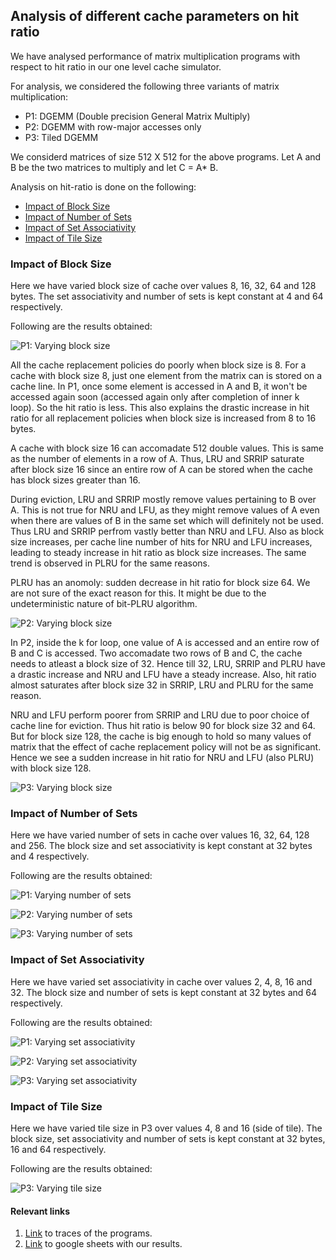 ## Analysis of different cache parameters on hit ratio

We have analysed performance of matrix multiplication programs with respect to hit ratio in our one level cache simulator.

For analysis, we considered the following three variants of matrix multiplication:
- P1: DGEMM (Double precision General Matrix Multiply)
- P2: DGEMM with row-major accesses only
- P3: Tiled DGEMM 

We considerd matrices of size 512 X 512 for the above programs. Let A and B be the two matrices to multiply and let C = A* B.

Analysis on hit-ratio is done on the following:
 - [Impact of Block Size](#impact-of-block-size)
 - [Impact of Number of Sets](#impact-of-number-of-sets)
 - [Impact of Set Associativity](#impact-of-set-associativity)
 - [Impact of Tile Size](#impact-of-tile-size)

### Impact of Block Size

Here we have varied block size of cache over values 8, 16, 32, 64 and 128 bytes. The set associativity and number of sets is kept constant at 4 and 64 respectively. 

Following are the results obtained:

![P1: Varying block size](./images/varying-blocksize-P1.png)

All the cache replacement policies do poorly when block size is 8. For a cache with block size 8, just one element from the matrix can is stored on a cache line. In P1, once some element is accessed in A and B, it won't be accessed again soon (accessed again only after completion of inner k loop). So the hit ratio is less. This also explains the drastic increase in hit ratio for all replacement policies when block size is increased from 8 to 16 bytes.

A cache with block size 16 can accomadate 512 double values. This is same as the number of elements in a row of A. Thus, LRU and SRRIP saturate after block size 16 since an entire row of A can be stored when the cache has block sizes greater than 16.

During eviction, LRU and SRRIP mostly remove values pertaining to B over A. This is not true for NRU and LFU, as they might remove values of A even when there are values of B in the same set which will definitely not be used. Thus LRU and SRRIP perfrom vastly better than NRU and LFU. Also as block size increases, per cache line number of hits for NRU and LFU increases, leading to steady increase in hit ratio as block size increases. The same trend is observed in PLRU for the same reasons.

PLRU has an anomoly: sudden decrease in hit ratio for block size 64. We are not sure of the exact reason for this. It might be due to the undeterministic nature of bit-PLRU algorithm.

![P2: Varying block size](./images/varying-blocksize-P2.png)

In P2, inside the k for loop, one value of A is accessed and an entire row of B and C is accessed. Two accomadate two rows of B and C, the cache needs to atleast a block size of 32. Hence till 32, LRU, SRRIP and PLRU have a drastic increase and NRU and LFU have a steady increase. Also, hit ratio almost saturates after block size 32 in SRRIP, LRU and PLRU for the same reason. 

NRU and LFU perform poorer from SRRIP and LRU due to poor choice of cache line for eviction. Thus hit ratio is below 90 for block size 32 and 64. But for block size 128, the cache is big enough to hold so many values of matrix that the effect of cache replacement policy will not be as significant. Hence we see a sudden increase in hit ratio for NRU and LFU (also PLRU) with block size 128.

![P3: Varying block size](./images/varying-blocksize-P3.png)

### Impact of Number of Sets

Here we have varied number of sets in cache over values 16, 32, 64, 128 and 256. The block size and set associativity is kept constant at 32 bytes and 4 respectively.

Following are the results obtained:

![P1: Varying number of sets](./images/varying-number-of-sets-P1.png)

![P2: Varying number of sets](./images/varying-number-of-sets-P2.png)

![P3: Varying number of sets](./images/varying-number-of-sets-P3.png)

### Impact of Set Associativity

Here we have varied set associativity in cache over values 2, 4, 8, 16 and 32. The block size and number of sets is kept constant at 32 bytes and 64 respectively.

Following are the results obtained:

![P1: Varying set associativity](./images/varying-set-associativity-P1.png)

![P2: Varying set associativity](./images/varying-set-associativity-P2.png)

![P3: Varying set associativity](./images/varying-set-associativity-P3.png)


### Impact of Tile Size

Here we have varied tile size in P3 over values 4, 8 and 16 (side of tile). The block size, set associativity and number of sets is kept constant at 32 bytes, 16 and 64 respectively.

Following are the results obtained:

![P3: Varying tile size](./images/varying-tile-size-P3.png)

#### Relevant links
1. [Link](https://drive.google.com/drive/folders/1JsXtNrd9Myawke7c2M9BEU8nSjW3ATSR) to traces of the programs.
2. [Link](https://docs.google.com/spreadsheets/d/1dfC8pnfuAcPPloEfE03zAsp8cmzvUKPmlbnhgLS_E7s/edit?usp=sharing) to google sheets with our results.